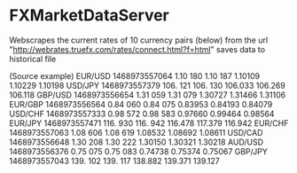 # FXMarketDataServer

Webscrapes the current rates of 10 currency pairs (below) from the url "http://webrates.truefx.com/rates/connect.html?f=html"
saves data to historical file

(Source example)
EUR/USD	1468973557064	1.10	180	1.10	187	1.10109	1.10229	1.10198
USD/JPY	1468973557379	106.	121	106.	130	106.033	106.269	106.118
GBP/USD	1468973556654	1.31	059	1.31	079	1.30727	1.31466	1.31106
EUR/GBP	1468973556564	0.84	060	0.84	075	0.83953	0.84193	0.84079
USD/CHF	1468973557333	0.98	572	0.98	583	0.97660	0.99464	0.98564
EUR/JPY	1468973557471	116.	930	116.	942	116.478	117.379	116.942
EUR/CHF	1468973557063	1.08	606	1.08	619	1.08532	1.08692	1.08611
USD/CAD	1468973556648	1.30	208	1.30	222	1.30150	1.30321	1.30218
AUD/USD	1468973556376	0.75	075	0.75	083	0.74738	0.75374	0.75067
GBP/JPY	1468973557043	139.	102	139.	117	138.882	139.371	139.127


